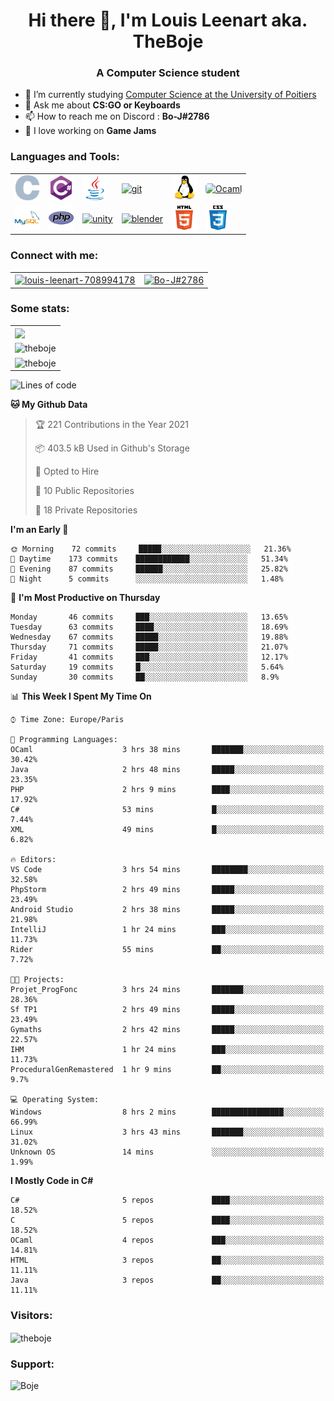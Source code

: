 <h1 align="center">Hi there 👋, I'm Louis Leenart aka. TheBoje</h1>
<h3 align="center">A Computer Science student</h3>

- 🔭 I’m currently studying [Computer Science at the University of Poitiers](http://formations.univ-poitiers.fr/fr/index/autre-diplome-niveau-master-AM/autre-diplome-niveau-master-AM/cmi-informatique-JD2XQGVY.html)
- 💬 Ask me about **CS:GO or Keyboards** <!-- TODO Ajouter un svg d'ergodox -->
- 📫 How to reach me on Discord : **Bo-J#2786**
- 🎯 I love working on **Game Jams**

<h3 align="left">Languages and Tools:</h3>
<p align="center"> 
  <table align="center">
    <tr>
      <td><a href="https://www.cprogramming.com/" target="_blank"> <img src="https://raw.githubusercontent.com/devicons/devicon/master/icons/c/c-original.svg" alt="c" width="40" height="40"/> </a> 
      <td><a href="https://www.w3schools.com/cs/" target="_blank"> <img src="https://raw.githubusercontent.com/devicons/devicon/master/icons/csharp/csharp-original.svg" alt="csharp" width="40" height="40"/> </a> 
      <td><a href="https://www.java.com" target="_blank"> <img src="https://raw.githubusercontent.com/devicons/devicon/master/icons/java/java-original.svg" alt="java" width="40" height="40"/> </a> 
      <td><a href="https://git-scm.com/" target="_blank"> <img src="https://www.vectorlogo.zone/logos/git-scm/git-scm-icon.svg" alt="git" width="40" height="40"/> </a>
      <td><a href="https://www.linux.org/" target="_blank"> <img src="https://raw.githubusercontent.com/devicons/devicon/master/icons/linux/linux-original.svg" alt="linux" width="40" height="40"/> </a> 
      <td><a href="" target="_blank"> <img src="https://ocaml.org/img/OCaml_Sticker.svg" alt="Ocaml" width="40" height="40" style="border-radius: 5px;"/> </a>
    <tr>
      <td><a href="https://www.mysql.com/" target="_blank"> <img src="https://raw.githubusercontent.com/devicons/devicon/master/icons/mysql/mysql-original-wordmark.svg" alt="mysql" width="40" height="40"/> </a>
      <td><a href="https://www.php.net" target="_blank"> <img src="https://raw.githubusercontent.com/devicons/devicon/master/icons/php/php-original.svg" alt="php" width="40" height="40"/> </a>
      <td><a href="https://unity.com/" target="_blank"> <img src="https://www.vectorlogo.zone/logos/unity3d/unity3d-icon.svg" alt="unity" width="40" height="40"/> </a>
      <td><a href="https://www.blender.org/" target="_blank"> <img src="https://download.blender.org/branding/community/blender_community_badge_white.svg" alt="blender" width="40" height="40"/> </a> 
      <td><a href="https://www.w3.org/html/" target="_blank"> <img src="https://raw.githubusercontent.com/devicons/devicon/master/icons/html5/html5-original-wordmark.svg" alt="html5" width="40" height="40"/> </a>
      <td><a href="https://www.w3schools.com/css/" target="_blank"> <img src="https://raw.githubusercontent.com/devicons/devicon/master/icons/css3/css3-original-wordmark.svg" alt="css3" width="40" height="40"/> </a>  
  </table>
  
</p>

<h3 align="left">Connect with me:</h3>
<p align="left">
  <table align="center">
    <tr>
      <td><a href="https://linkedin.com/in/louis-leenart-708994178" target="blank"><img align="center" src="https://cdn.jsdelivr.net/npm/simple-icons@3.0.1/icons/linkedin.svg" alt="louis-leenart-708994178" height="40" width="40"/></a>
      <td><a href="https://discord.gg/Bo-J#2786" target="blank"><img align="center" src="https://cdn.jsdelivr.net/npm/simple-icons@3.0.1/icons/discord.svg" alt="Bo-J#2786" height="40" width="40"/></a> 
  </table>
</p>

<h3 align="left">Some stats:</h3>
<p align="center">
  <table align="center">
    <tr><td><img align="center" src="https://github-readme-stats.vercel.app/api?username=TheBoje&show_icons=true&theme=dark&count_private=true" />
    <tr><td><img align="center" src="https://github-readme-streak-stats.herokuapp.com/?user=theboje&theme=dark&count_private=true&" alt="theboje" />
    <tr><td><img align="center" src="https://github-readme-stats.vercel.app/api/wakatime?username=Bo_J&theme=dark" alt="theboje" />
  </table>
</p>

<!--START_SECTION:waka-->
![Lines of code](https://img.shields.io/badge/From%20Hello%20World%20I%27ve%20Written-621692%20lines%20of%20code-blue)

**🐱 My Github Data** 

> 🏆 221 Contributions in the Year 2021
 > 
> 📦 403.5 kB Used in Github's Storage 
 > 
> 💼 Opted to Hire
 > 
> 📜 10 Public Repositories 
 > 
> 🔑 18 Private Repositories  
 > 
**I'm an Early 🐤** 

```text
🌞 Morning    72 commits     █████░░░░░░░░░░░░░░░░░░░░   21.36% 
🌆 Daytime    173 commits    ████████████░░░░░░░░░░░░░   51.34% 
🌃 Evening    87 commits     ██████░░░░░░░░░░░░░░░░░░░   25.82% 
🌙 Night      5 commits      ░░░░░░░░░░░░░░░░░░░░░░░░░   1.48%

```
📅 **I'm Most Productive on Thursday** 

```text
Monday       46 commits     ███░░░░░░░░░░░░░░░░░░░░░░   13.65% 
Tuesday      63 commits     ████░░░░░░░░░░░░░░░░░░░░░   18.69% 
Wednesday    67 commits     █████░░░░░░░░░░░░░░░░░░░░   19.88% 
Thursday     71 commits     █████░░░░░░░░░░░░░░░░░░░░   21.07% 
Friday       41 commits     ███░░░░░░░░░░░░░░░░░░░░░░   12.17% 
Saturday     19 commits     █░░░░░░░░░░░░░░░░░░░░░░░░   5.64% 
Sunday       30 commits     ██░░░░░░░░░░░░░░░░░░░░░░░   8.9%

```


📊 **This Week I Spent My Time On** 

```text
⌚︎ Time Zone: Europe/Paris

💬 Programming Languages: 
OCaml                    3 hrs 38 mins       ███████░░░░░░░░░░░░░░░░░░   30.42% 
Java                     2 hrs 48 mins       █████░░░░░░░░░░░░░░░░░░░░   23.35% 
PHP                      2 hrs 9 mins        ████░░░░░░░░░░░░░░░░░░░░░   17.92% 
C#                       53 mins             █░░░░░░░░░░░░░░░░░░░░░░░░   7.44% 
XML                      49 mins             █░░░░░░░░░░░░░░░░░░░░░░░░   6.82%

🔥 Editors: 
VS Code                  3 hrs 54 mins       ████████░░░░░░░░░░░░░░░░░   32.58% 
PhpStorm                 2 hrs 49 mins       █████░░░░░░░░░░░░░░░░░░░░   23.49% 
Android Studio           2 hrs 38 mins       █████░░░░░░░░░░░░░░░░░░░░   21.98% 
IntelliJ                 1 hr 24 mins        ███░░░░░░░░░░░░░░░░░░░░░░   11.73% 
Rider                    55 mins             ██░░░░░░░░░░░░░░░░░░░░░░░   7.72%

🐱‍💻 Projects: 
Projet_ProgFonc          3 hrs 24 mins       ███████░░░░░░░░░░░░░░░░░░   28.36% 
Sf TP1                   2 hrs 49 mins       █████░░░░░░░░░░░░░░░░░░░░   23.49% 
Gymaths                  2 hrs 42 mins       █████░░░░░░░░░░░░░░░░░░░░   22.57% 
IHM                      1 hr 24 mins        ███░░░░░░░░░░░░░░░░░░░░░░   11.73% 
ProceduralGenRemastered  1 hr 9 mins         ██░░░░░░░░░░░░░░░░░░░░░░░   9.7%

💻 Operating System: 
Windows                  8 hrs 2 mins        ████████████████░░░░░░░░░   66.99% 
Linux                    3 hrs 43 mins       ███████░░░░░░░░░░░░░░░░░░   31.02% 
Unknown OS               14 mins             ░░░░░░░░░░░░░░░░░░░░░░░░░   1.99%

```

**I Mostly Code in C#** 

```text
C#                       5 repos             ████░░░░░░░░░░░░░░░░░░░░░   18.52% 
C                        5 repos             ████░░░░░░░░░░░░░░░░░░░░░   18.52% 
OCaml                    4 repos             ███░░░░░░░░░░░░░░░░░░░░░░   14.81% 
HTML                     3 repos             ██░░░░░░░░░░░░░░░░░░░░░░░   11.11% 
Java                     3 repos             ██░░░░░░░░░░░░░░░░░░░░░░░   11.11%

```



<!--END_SECTION:waka-->

<h3 align="left">Visitors:</h3>
<p><img align="center" src="https://visitor-badge.glitch.me/badge?page_id=TheBoje" alt="theboje" /></p>

<h3 align="left">Support:</h3>
<p><a href="https://www.buymeacoffee.com/Boje"> <img align="left" src="https://cdn.buymeacoffee.com/buttons/v2/default-yellow.png" height="50" width="210" alt="Boje" /></a></p>